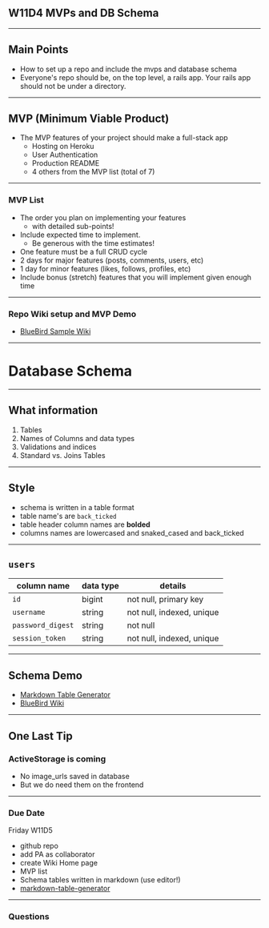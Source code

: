 ## W11D4 MVPs and DB Schema

---

## Main Points
- How to set up a repo and include the mvps and database schema
- Everyone's repo should be, on the top level, a rails app.  Your rails app should not be under a directory.

---

## MVP (Minimum Viable Product)

+ The MVP features of your project should make a full-stack app
  + Hosting on Heroku
  + User Authentication
  + Production README
  + 4 others from the MVP list (total of 7)
---

### MVP List
+ The order you plan on implementing your features 
  - with detailed sub-points!
+ Include expected time to implement. 
  - Be generous with the time estimates!
+ One feature must be a full CRUD cycle
+ 2 days for major features (posts, comments, users, etc)
+ 1 day for minor features (likes, follows, profiles, etc)
+ Include bonus (stretch) features that you will implement given enough time
---

### Repo Wiki setup and MVP Demo
+ [BlueBird Sample Wiki](https://github.com/appacademy/bluebird/wiki)

---
# Database Schema

---

## What information 
1. Tables
2. Names of Columns and data types 
3. Validations and indices
4. Standard vs. Joins Tables

---

## Style
- schema is written in a table format
- table name's are `back_ticked`
- table header column names are **bolded**
- columns names are lowercased and snaked_cased and back_ticked

---

## `users`
column name     | data type | details
----------------|-----------|-----------------------
`id `             | bigint    | not null, primary key
`username  `      | string    | not null, indexed, unique
`password_digest` | string    | not null
`session_token`   | string    | not null, indexed, unique

---

## Schema Demo
- [Markdown Table Generator](https://www.tablesgenerator.com/markdown_tables)
- [BlueBird Wiki](https://github.com/appacademy/bluebird/wiki)

---

## One Last Tip
### ActiveStorage is coming
- No image_urls saved in database
- But we do need them on the frontend

---

### Due Date 
Friday W11D5 
* github repo  
* add PA as collaborator
* create Wiki Home page
* MVP list
* Schema tables written in markdown (use editor!)
* [markdown-table-generator](https://www.tablesgenerator.com/markdown_tables)

---

### Questions